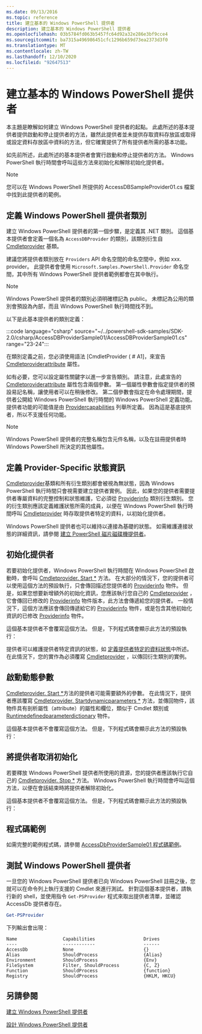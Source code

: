 ```yaml
---
ms.date: 09/13/2016
ms.topic: reference
title: 建立基本的 Windows PowerShell 提供者
description: 建立基本的 Windows PowerShell 提供者
ms.openlocfilehash: 03b5784fd063b5457fc64d92a32e286e3bf9cce4
ms.sourcegitcommit: ba7315a496986451cfc1296b659d73ea2373d3f0
ms.translationtype: MT
ms.contentlocale: zh-TW
ms.lasthandoff: 12/10/2020
ms.locfileid: "92647513"
---
```

# <a name="creating-a-basic-windows-powershell-provider"></a>建立基本的 Windows PowerShell 提供者

本主題是瞭解如何建立 Windows PowerShell 提供者的起點。 此處所述的基本提供者提供啟動和停止提供者的方法，雖然此提供者並未提供存取資料存放區或取得或設定資料存放區中資料的方法，但它確實提供了所有提供者所需的基本功能。

如先前所述，此處所述的基本提供者會實行啟動和停止提供者的方法。 Windows PowerShell 執行時間會呼叫這些方法來初始化和解除初始化提供者。

> [!NOTE]
> 您可以在 Windows PowerShell 所提供的 AccessDBSampleProvider01.cs 檔案中找到此提供者的範例。

## <a name="defining-the-windows-powershell-provider-class"></a>定義 Windows PowerShell 提供者類別

建立 Windows PowerShell 提供者的第一個步驟，是定義其 .NET 類別。 這個基本提供者會定義一個名為 `AccessDBProvider` 的類別，該類別衍生自 [Cmdletprovider](/dotnet/api/System.Management.Automation.Provider.CmdletProvider) 基類。

建議您將提供者類別放在 `Providers` API 命名空間的命名空間中，例如 xxx. provider。 此提供者會使用 `Microsoft.Samples.PowerShell.Provider` 命名空間，其中所有 Windows PowerShell 提供者範例都會在其中執行。

> [!NOTE]
> Windows PowerShell 提供者的類別必須明確標記為 public。 未標記為公用的類別會預設為內部，而且 Windows PowerShell 執行時間找不到。

以下是此基本提供者的類別定義：

:::code language="csharp" source="~/../powershell-sdk-samples/SDK-2.0/csharp/AccessDBProviderSample01/AccessDBProviderSample01.cs" range="23-24":::

在類別定義之前，您必須使用語法 [CmdletProvider ( # A1]，來宣告 [Cmdletproviderattribute](/dotnet/api/System.Management.Automation.Provider.CmdletProviderAttribute) 屬性。

如有必要，您可以設定屬性關鍵字以進一步宣告類別。 請注意，此處宣告的 [Cmdletproviderattribute](/dotnet/api/System.Management.Automation.Provider.CmdletProviderAttribute) 屬性包含兩個參數。 第一個屬性參數會指定提供者的預設易記名稱，讓使用者可以在稍後修改。 第二個參數會指定在命令處理期間，提供者公開給 Windows PowerShell 執行時間的 Windows PowerShell 定義功能。 提供者功能的可能值是由 [Providercapabilities](/dotnet/api/System.Management.Automation.Provider.ProviderCapabilities) 列舉所定義。 因為這是基底提供者，所以不支援任何功能。

> [!NOTE]
> Windows PowerShell 提供者的完整名稱包含元件名稱，以及在註冊提供者時 Windows PowerShell 所決定的其他屬性。

## <a name="defining-provider-specific-state-information"></a>定義 Provider-Specific 狀態資訊

[Cmdletprovider](/dotnet/api/System.Management.Automation.Provider.CmdletProvider)基類和所有衍生類別都會被視為無狀態，因為 Windows PowerShell 執行時間只會視需要建立提供者實例。 因此，如果您的提供者需要提供者專屬資料的完整控制和狀態維護，它必須從 [Providerinfo](/dotnet/api/System.Management.Automation.ProviderInfo) 類別衍生類別。 您的衍生類別應該定義維護狀態所需的成員，以便在 Windows PowerShell 執行時間呼叫 [Cmdletprovider](/dotnet/api/System.Management.Automation.Provider.CmdletProvider.Start) 時存取提供者特定的資料，以初始化提供者。

Windows PowerShell 提供者也可以維持以連接為基礎的狀態。 如需維護連接狀態的詳細資訊，請參閱 [建立 PowerShell 磁片磁碟機提供者](./creating-a-windows-powershell-drive-provider.md)。

## <a name="initializing-the-provider"></a>初始化提供者

若要初始化提供者，Windows PowerShell 執行時間在 Windows PowerShell 啟動時，會呼叫 [Cmdletprovider. Start *](/dotnet/api/System.Management.Automation.Provider.CmdletProvider.Start) 方法。 在大部分的情況下，您的提供者可以使用這個方法的預設執行，只會傳回描述您提供者的 [Providerinfo](/dotnet/api/System.Management.Automation.ProviderInfo) 物件。 但是，如果您想要新增額外的初始化資訊，您應該執行您自己的 [Cmdletprovider](/dotnet/api/System.Management.Automation.Provider.CmdletProvider.Start) ，它會傳回已修改的 [Providerinfo](/dotnet/api/System.Management.Automation.ProviderInfo) 物件版本，此方法會傳遞給您的提供者。 一般情況下，這個方法應該會傳回傳遞給它的 [Providerinfo](/dotnet/api/System.Management.Automation.ProviderInfo) 物件，或是包含其他初始化資訊的已修改 [Providerinfo](/dotnet/api/System.Management.Automation.ProviderInfo) 物件。

這個基本提供者不會覆寫這個方法。 但是，下列程式碼會顯示此方法的預設執行：

<!-- TODO!!!: review snippet reference  [!CODE [Msh_samplesaccessdbprov01#accessdbprov01ProviderStart](Msh_samplesaccessdbprov01#accessdbprov01ProviderStart)]  -->

提供者可以維護提供者特定資訊的狀態，如 [定義提供者特定的資料狀態](#defining-provider-specific-state-information)中所述。 在此情況下，您的實作為必須覆寫 [Cmdletprovider](/dotnet/api/System.Management.Automation.Provider.CmdletProvider.Start) ，以傳回衍生類別的實例。

## <a name="start-dynamic-parameters"></a>啟動動態參數

[Cmdletprovider. Start *](/dotnet/api/System.Management.Automation.Provider.CmdletProvider.Start)方法的提供者可能需要額外的參數。 在此情況下，提供者應該覆寫 [Cmdletprovider. Startdynamicparameters *](/dotnet/api/System.Management.Automation.Provider.CmdletProvider.StartDynamicParameters) 方法，並傳回物件，該物件具有剖析屬性（attribute）的屬性和欄位，類似于 Cmdlet 類別或 [Runtimedefinedparameterdictionary](/dotnet/api/System.Management.Automation.RuntimeDefinedParameterDictionary) 物件。

這個基本提供者不會覆寫這個方法。 但是，下列程式碼會顯示此方法的預設執行：

<!-- TODO!!!: review snippet reference  [!CODE [Msh_samplesaccessdbprov01#accessdbprov01ProviderDynamicParameters](Msh_samplesaccessdbprov01#accessdbprov01ProviderDynamicParameters)]  -->

## <a name="uninitializing-the-provider"></a>將提供者取消初始化

若要釋放 Windows PowerShell 提供者所使用的資源，您的提供者應該執行它自己的 [Cmdletprovider. Stop *](/dotnet/api/System.Management.Automation.Provider.CmdletProvider.Stop) 方法。 Windows PowerShell 執行時間會呼叫這個方法，以便在會話結束時將提供者解除初始化。

這個基本提供者不會覆寫這個方法。 但是，下列程式碼會顯示此方法的預設執行：

<!-- TODO!!!: review snippet reference  [!CODE [Msh_samplesaccessdbprov01#accessdbprov01ProviderStop](Msh_samplesaccessdbprov01#accessdbprov01ProviderStop)]  -->

## <a name="code-sample"></a>程式碼範例

如需完整的範例程式碼，請參閱 [AccessDbProviderSample01 程式碼範例](./accessdbprovidersample01-code-sample.md)。

## <a name="testing-the-windows-powershell-provider"></a>測試 Windows PowerShell 提供者

一旦您的 Windows PowerShell 提供者已向 Windows PowerShell 註冊之後，您就可以在命令列上執行支援的 Cmdlet 來進行測試。 針對這個基本提供者，請執行新的 shell，並使用指令 `Get-PSProvider` 程式來取出提供者清單，並確認 AccessDb 提供者存在。

```powershell
Get-PSProvider
```

下列輸出會出現：

```Output
Name                 Capabilities                  Drives
----                 ------------                  ------
AccessDb             None                          {}
Alias                ShouldProcess                 {Alias}
Environment          ShouldProcess                 {Env}
FileSystem           Filter, ShouldProcess         {C, Z}
Function             ShouldProcess                 {function}
Registry             ShouldProcess                 {HKLM, HKCU}
```

## <a name="see-also"></a>另請參閱

[建立 Windows PowerShell 提供者](./how-to-create-a-windows-powershell-provider.md)

[設計 Windows PowerShell 提供者](./designing-your-windows-powershell-provider.md)
